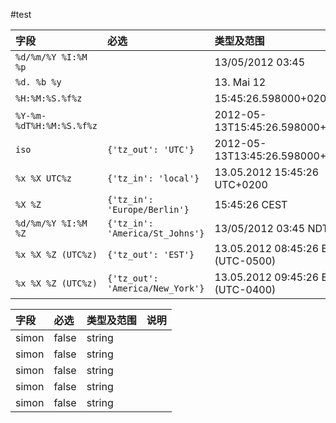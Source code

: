 #test
	<?php
		echo 'hello world';
	?>


| 字段            | 必选                       | 类型及范围                   |
|:-------------------------|:---------------------------------|:-----------------------------------|
| `%d/%m/%Y %I:%M %p`      |                                  | 13/05/2012 03:45                   |
| `%d. %b %y`              |                                  | 13. Mai 12                         |
| `%H:%M:%S.%f%z`          |                                  | 15:45:26.598000+0200               |
| `%Y-%m-%dT%H:%M:%S.%f%z` |                                  | 2012-05-13T15:45:26.598000+0200    |
| `iso`                    | `{'tz_out': 'UTC'}`              | 2012-05-13T13:45:26.598000+00:00   |
| `%x %X UTC%z`            | `{'tz_in': 'local'}`             | 13.05.2012 15:45:26 UTC+0200       |
| `%X %Z`                  | `{'tz_in': 'Europe/Berlin'}`     | 15:45:26 CEST                      |
| `%d/%m/%Y %I:%M %Z`      | `{'tz_in': 'America/St_Johns'}`  | 13/05/2012 03:45 NDT               |
| `%x %X %Z (UTC%z)`       | `{'tz_out': 'EST'}`              | 13.05.2012 08:45:26 EST (UTC-0500) |
| `%x %X %Z (UTC%z)`       | `{'tz_out': 'America/New_York'}` | 13.05.2012 09:45:26 EDT (UTC-0400) |


| 字段                     |   必选   |   类型及范围    | 说明 		                     |
|:-------------------------|:---------|:----------------|:-----------------------------------|
| simon                    |  false   | string          |                                    |
| simon                    |  false   | string          |                                    |
| simon                    |  false   | string          |                                    |
| simon                    |  false   | string          |                                    |
| simon                    |  false   | string          |                                    |
